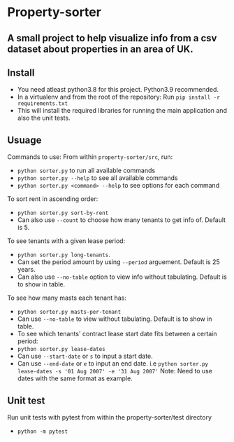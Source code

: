 # Property-sorter

## A small project to help visualize info from a csv dataset about properties in an area of UK.

## Install

- You need atleast python3.8 for this project. Python3.9 recommended.
- In a virtualenv and from the root of the repository:
  Run `pip install -r requirements.txt`
- This will install the required libraries for running the main application and also the unit tests.

## Usuage

Commands to use:
From within `property-sorter/src`, run:

- `python sorter.py` to run all available commands
- `python sorter.py --help` to see all available commands
- `python sorter.py <command> --help` to see options for each command

To sort rent in ascending order:

- `python sorter.py sort-by-rent`
- Can also use `--count` to choose how many tenants to get info of. Default is 5.

To see tenants with a given lease period:

- `python sorter.py long-tenants`.
- Can set the period amount by using `--period` arguement. Default is 25 years.
- Can also use `--no-table` option to view info without tabulating. Default is to show in table.

To see how many masts each tenant has:

- `python sorter.py masts-per-tenant`
- Can use `--no-table` to view without tabulating. Default is to show in table.
- To see which tenants' contract lease start date fits between a certain period:
- `python sorter.py lease-dates`
- Can use `--start-date` or `s` to input a start date.
- Can use `--end-date` or `e` to input an end date.
  i.e
  `python sorter.py lease-dates -s '01 Aug 2007' -e '31 Aug 2007'`
  Note: Need to use dates with the same format as example.

## Unit test

Run unit tests with pytest from within the property-sorter/test directory

- `python -m pytest`
